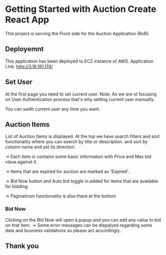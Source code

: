 # Getting Started with Auction Create React App

This project is serving the Front side for the Auction Application (RoR).

## Deployemnt
 This application has been deployed to EC2 instance of AWS.
 Application Link: http://3.16.191.174/


## Set User

At the first page you need to set current user. 
Note: As we are ot focusing on User Authentication process that's why setting current user manually.

You can swith current user any time you want.

## Auction Items

List of Auction Items is displayed. At the top we have search filters and sort functionality where you can search by title or description. and sort by column name and set its direction.

 -> Each item is contains some basic information with Price and Max bid vlaue against it.

 -> Items that are expired for auction are marked as 'Expired'.

 -> Bid Now button and Auto bid toggle in added for items that are available for bidding.

 -> Paginatinon functionality is also there at the bottom


### Bid Now
  Clicking on the Bid Now will open a popup and you can add any value to bid on that item.
  -> Some error messages can be dispalyed regarding some data and business validations so please act accordingly.

## Thank you
